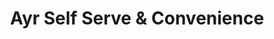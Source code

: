 ---
title: "Ayr Self Serve & Convenience"
url: /ayr/ayr-self-serve-und-convenience/
shop: Lebensmittel
---
